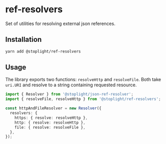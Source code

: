 # ref-resolvers
Set of utilities for resolving external json references.

## Installation

```bash
yarn add @stoplight/ref-resolvers
```

## Usage

The library exports two functions: `resolveHttp` and `resolveFile`. Both take `uri.URI` and resolve to a string containing requested resource.

```ts
import { Resolver } from '@stoplight/json-ref-resolver';
import { resolveFile, resolveHttp } from '@stoplight/ref-resolvers';

const httpAndFileResolver = new Resolver({
  resolvers: {
    https: { resolve: resolveHttp },
    http: { resolve: resolveHttp },
    file: { resolve: resolveFile },
  },
});
```
